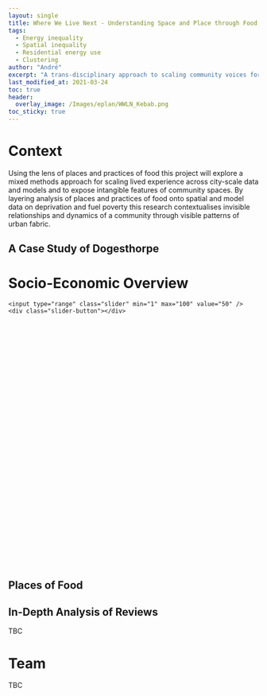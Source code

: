 ```yaml
---
layout: single
title: Where We Live Next - Understanding Space and Place through Food
tags:
  - Energy inequality
  - Spatial inequality
  - Residential energy use
  - Clustering
author: "André"
excerpt: "A trans-disciplinary approach to scaling community voices for place-sensitive policy-making through places and practices of food"
last_modified_at: 2021-03-24
toc: true
header:
  overlay_image: /Images/eplan/WWLN_Kebab.png
toc_sticky: true
---
```

<head>
<!-- Load d3.js -->
<script src="https://d3js.org/d3.v4.js"></script>

<style>
div.container2 {
    width: 800px;
    height: 530px;
    position: relative;
}

div.slimage {
    height: 100%;
    background-repeat: no-repeat;
    background-position: top left;
    background-size: cover;
    position: absolute;
    top: 0px;
    left: 0px;
}

div.before {
    width: 50%;
    background-image: url("/Images/eplan/Doge_GenF_Web.png");
    z-index: 2;
}

div.after {
    width: 100%;
    background-image: url("Images/eplan/Doge_GenM_Web.png");
    z-index: 1;
}

input.slider {
    width: 100%;
    height: 100%;
    outline: none;
    background-color: transparent;
    position: absolute;
    margin: 0px;
    z-index: 3;
    cursor: pointer;
    appearance: none;
    -moz-appearance: none;
    -webkit-appearance: none;
    transition: 0.25s all ease-in-out;
    -moz-transition: 0.25s all ease-in-out;
    -webkit-transition: 0.25s all ease-in-out;
    z-index: 4;
}

input.slider::-moz-range-thumb {
    width: 6px;
    height: 600px;
    background-color: white;
    cursor: pointer;
}

input.slider::-webkit-slider-thumb {
    width: 6px;
    height: 530px;
    background-color: white;
    cursor: pointer;
    appearance: none;
    -moz-appearance: none;
    -webkit-appearance: none;
}

div.slider-button {
    width: 30px;
    height: 30px;
    border-radius: 50%;
    -moz-broder-radius: 50%;
    -webkit-border-radius: 50%;
    background-color: white;
    position: absolute;
    top: calc(50% - 18px);
    left: calc(50% - 18px);
    cursor: pointer;
    z-index: 3;
}

div.slider-button:before {
    color: #555;
    position: absolute;
    top: 3px;
    left: 0px;
    content: "\2B9C";
}

div.slider-button:after {
    color: #555;
    position: absolute;
    top: 3px;
    right: 0px;
    content: "\2B9E";
}

@media (max-width: 767px) {
    div.container {
        width: 100%;
        height: 250px;
    }
</style>  
  
<script>
$("input.slider").on("input change", function(event) {
	var pos = event.target.value;

	$("div.before").css({width: pos + "%"});
	$("div.slider-button").css({left: "calc(" + pos + "% - 18px)"});
});
</script>
</head>
<body>

# Context

Using the lens of places and practices of food this project will explore a mixed methods approach for scaling lived experience across city-scale data and models and to expose intangible features of community spaces. By layering analysis of places and practices of food onto spatial and model data on deprivation and fuel poverty this research contextualises invisible relationships and dynamics of a community through visible patterns of urban fabric. 


## A Case Study of Dogesthorpe

<div id="stickyarticle">
<h1 class="category">Socio-Economic Overview</h1>
<!--<h2 class="title">Using qualitative and quantitative data</h2>-->
<div class="container2">
	<div class="slimage before"></div>
	<div class="slimage after"></div>

	<input type="range" class="slider" min="1" max="100" value="50" />
	<div class="slider-button"></div>
</div>
  <h2 class="title">Places of Food</h2>
  <h2 class="title">In-Depth Analysis of Reviews</h2>
	<body>TBC</body>
</div>


# Team
TBC

</body>
